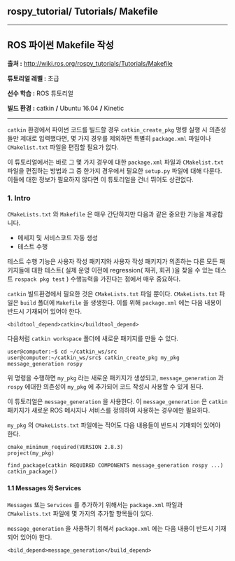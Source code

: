 ## rospy_tutorial/ Tutorials/ Makefile



---

## ROS 파이썬 Makefile 작성 

**출처 :**  <http://wiki.ros.org/rospy_tutorials/Tutorials/Makefile>

**튜토리얼 레벨 :**  초급

**선수 학습 :**  ROS 튜토리얼

**빌드 환경 :**  catkin **/** Ubuntu 16.04 **/** Kinetic

---

`catkin` 환경에서 파이썬 코드를 빌드할 경우 `catkin_create_pkg` 명령 실행 시 의존성들만 제대로 입력했다면, 몇 가지 경우를 제외하면 특별히 `package.xml` 파일이나 `CMakelist.txt` 파일을 편집할 필요가 없다. 

이 튜토리얼에서는 바로 그 몇 가지 경우에 대한  `package.xml` 파일과  `CMakelist.txt` 파일을 편집하는 방법과 그 중 한가지 경우에서 필요한 `setup.py` 파일에 대해 다룬다. 이들에 대한 정보가 필요하지 않다면 이 튜토리얼을 건너 뛰어도 상관없다.



### 1. Intro

```CMakeLists.txt``` 와 ```Makefile``` 은 매우 간단하지만 다음과 같은 중요한 기능을 제공합니다.

* 메세지 및 서비스코드 자동 생성
* 테스트 수행

테스트 수행 기능은 사용자 작성 패키지와 사용자 작성 패키지가 의존하는 다른 모든 패키지들에 대한 테스트( 실제 운영 이전에  regression( 재귀, 회귀 )을 찾을 수 있는 테스트 ```rospack pkg test``` ) 수행능력을 가진다는 점에서 매우 중요하다. 



`catkin` 빌드환경에서 필요한 것은 `CMakeLists.txt` 파일 뿐이다. ```CMakeLists.txt``` 파일은 ```build``` 폴더에 ```Makefile``` 을 생생한다. 이를 위해  ```package.xml``` 에는 다음 내용이 반드시 기재되어 있어야 한다.


```
<bildtool_depend>catkin</buildtool_depend>
```

다음처럼 ```catkin workspace``` 폴더에 새로운 패키지를 만들 수 있다.

```
user@computer:~$ cd ~/catkin_ws/src
user@computer:~/catkin_ws/src$ catkin_create_pkg my_pkg message_generation rospy
```

위 명령을 수행하면 ```my_pkg``` 라는 새로운 패키지가 생성되고,  ```message_generation``` 과 ```rospy``` 에대한 의존성이  ```my_pkg``` 에 추가되어 코드 작성시 사용할 수 있게 된다.

이 튜토리얼은 ```message_generation``` 을 사용한다. 이 ```message_generation``` 은  ```catkin``` 패키지가 새로운 ROS 메시지나 서비스를 정의하여 사용하는 경우에만 필요하다.

```my_pkg``` 의 ```CMakeLists.txt``` 파일에는 적어도 다음 내용들이 반드시 기재되어 있어야 한다. 

```
cmake_minimum_required(VERSION 2.8.3)
project(my_pkg)

find_package(catkin REQUIRED COMPONENTS message_generation rospy ...)
catkin_package()
```



#### 1.1 Messages 와 Services

```Messages``` 또는  ```Services``` 를 추가하기 위해서는 ```package.xml``` 파일과 ```CMakelists.txt``` 파일에 몇 가지의 추가할 항목들이 있다.

```message_generation``` 을 사용하기 위해서  ```package.xml``` 에는 다음 내용이 반드시 기재되어 있어야 한다. 

```
<bild_depend>message_generation</build_depend>
```

